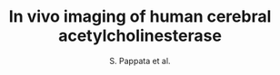 ---
cat: gaia
subcat: architecture
bestof: false
author: S. Pappata et al.
title: In vivo imaging of human cerebral acetylcholinesterase
journal: J Neurochem
year: 1996
type: article
---